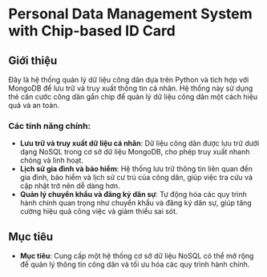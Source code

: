 # Personal Data Management System with Chip-based ID Card
## Giới thiệu
Đây là hệ thống quản lý dữ liệu công dân dựa trên Python và tích hợp với MongoDB để lưu trữ và truy xuất thông tin cá nhân. Hệ thống này sử dụng thẻ căn cước công dân gắn chip để quản lý dữ liệu công dân một cách hiệu quả và an toàn.

### Các tính năng chính:
- **Lưu trữ và truy xuất dữ liệu cá nhân**: Dữ liệu công dân được lưu trữ dưới dạng NoSQL trong cơ sở dữ liệu MongoDB, cho phép truy xuất nhanh chóng và linh hoạt.
- **Lịch sử gia đình và bảo hiểm**: Hệ thống lưu trữ thông tin liên quan đến gia đình, bảo hiểm và lịch sử cư trú của công dân, giúp việc tra cứu và cập nhật trở nên dễ dàng hơn.
- **Quản lý chuyển khẩu và đăng ký dân sự**: Tự động hóa các quy trình hành chính quan trọng như chuyển khẩu và đăng ký dân sự, giúp tăng cường hiệu quả công việc và giảm thiểu sai sót.

## Mục tiêu
- **Mục tiêu**: Cung cấp một hệ thống cơ sở dữ liệu NoSQL có thể mở rộng để quản lý thông tin công dân và tối ưu hóa các quy trình hành chính.

